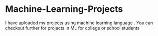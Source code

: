 # Machine-Learning-Projects
I have uploaded my projects using machine learning language . You can checkout further for projects in ML for college or school students

